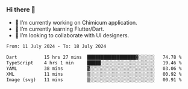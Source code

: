 ### Hi there 👋

<!--
**devcat37/devcat37** is a ✨ _special_ ✨ repository because its `README.md` (this file) appears on your GitHub profile.-->


- 🔭 I’m currently working on Chimicum application.
- 🌱 I’m currently learning Flutter/Dart.
- 👯 I’m looking to collaborate with UI designers.
<!-- - 🤔 I’m looking for help with ... -->

<!--START_SECTION:waka-->

```txt
From: 11 July 2024 - To: 18 July 2024

Dart          15 hrs 27 mins  ██████████████████▓░░░░░░   74.78 %
TypeScript    4 hrs 1 min     █████░░░░░░░░░░░░░░░░░░░░   19.46 %
YAML          38 mins         ▓░░░░░░░░░░░░░░░░░░░░░░░░   03.06 %
XML           11 mins         ▒░░░░░░░░░░░░░░░░░░░░░░░░   00.92 %
Image (svg)   11 mins         ▒░░░░░░░░░░░░░░░░░░░░░░░░   00.91 %
```

<!--END_SECTION:waka-->
